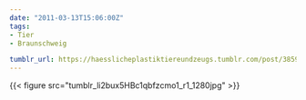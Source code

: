 ```yaml
---
date: "2011-03-13T15:06:00Z"
tags:
- Tier
- Braunschweig

tumblr_url: https://haesslicheplastiktiereundzeugs.tumblr.com/post/3859707858
---
```

{{< figure src="tumblr_li2bux5HBc1qbfzcmo1_r1_1280jpg" >}} 
